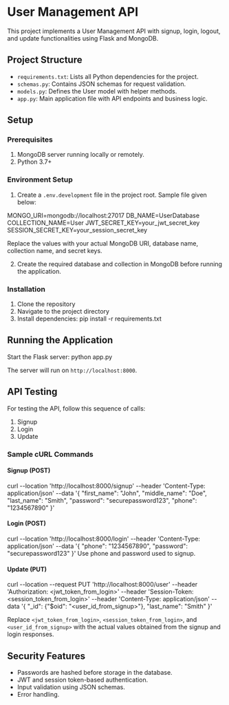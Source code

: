 # User Management API

This project implements a User Management API with signup, login, logout, and update functionalities using Flask and MongoDB.

## Project Structure

- `requirements.txt`: Lists all Python dependencies for the project.
- `schemas.py`: Contains JSON schemas for request validation.
- `models.py`: Defines the User model with helper methods.
- `app.py`: Main application file with API endpoints and business logic.

## Setup

### Prerequisites

1. MongoDB server running locally or remotely.
2. Python 3.7+

### Environment Setup

1. Create a `.env.development` file in the project root. Sample file given below:

MONGO_URI=mongodb://localhost:27017
DB_NAME=UserDatabase
COLLECTION_NAME=User
JWT_SECRET_KEY=your_jwt_secret_key
SESSION_SECRET_KEY=your_session_secret_key

Replace the values with your actual MongoDB URI, database name, collection name, and secret keys.

2. Create the required database and collection in MongoDB before running the application.

### Installation

1. Clone the repository
2. Navigate to the project directory
3. Install dependencies:
pip install -r requirements.txt


## Running the Application

Start the Flask server:
python app.py


The server will run on `http://localhost:8000`.

## API Testing

For testing the API, follow this sequence of calls:

1. Signup
2. Login
3. Update

### Sample cURL Commands

#### Signup (POST)
curl --location 'http://localhost:8000/signup'
--header 'Content-Type: application/json'
--data '{
"first_name": "John",
"middle_name": "Doe",
"last_name": "Smith",
"password": "securepassword123",
"phone": "1234567890"
}'


#### Login (POST)
curl --location 'http://localhost:8000/login'
--header 'Content-Type: application/json'
--data '{
"phone": "1234567890",
"password": "securepassword123"
}'
Use phone and password used to signup.

#### Update (PUT)
curl --location --request PUT 'http://localhost:8000/user'
--header 'Authorization: <jwt_token_from_login>'
--header 'Session-Token: <session_token_from_login>'
--header 'Content-Type: application/json'
--data '{
"_id": {"$oid": "<user_id_from_signup>"},
"last_name": "Smith"
}'


Replace `<jwt_token_from_login>`, `<session_token_from_login>`, and `<user_id_from_signup>` with the actual values obtained from the signup and login responses.

## Security Features

- Passwords are hashed before storage in the database.
- JWT and session token-based authentication.
- Input validation using JSON schemas.
- Error handling.
